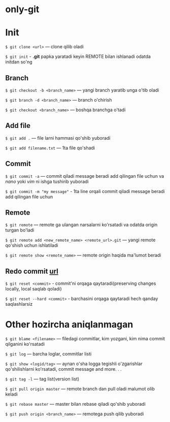 # only-git

# Init
`$ git clone <url>` — clone qilib oladi

`$ git init` - **.git** papka yaratadi keyin REMOTE bilan ishlanadi odatda initdan so'ng

## Branch
`$ git checkout -b <branch_name>` — yangi branch yaratib unga o'tib oladi

`$ git branch -d <branch_name>` — branch o'chirish

`$ git checkout <branch_name>` — boshqa branchga o'tadi 

## Add file
`$ git add .` — file larni hammasi qo'shib yuboradi

`$ git add filename.txt` — 1ta file qo'shadi

## Commit
`$ git commit -a` — commit qiladi message beradi add qilingan file uchun va *nano* yoki *vim* ni ishga tushirib yuboradi

`$ git commit -m "my message"` - 1ta line orqali commit qiladi message beradi add qilingan file uchun

## Remote
`$ git remote` 
— remote ga ulangan narsalarni ko'rsatadi va odatda origin turgan bo'ladi

`$ git remote add <new_remote_name> <remote_url>.git`
 — yangi remote qo'shish uchun ishlatiladi

`$ git remote show <remote_name>` — remote origin haqida ma'lumot beradi


## Redo commit <a href="https://stackoverflow.com/questions/2530060/in-plain-english-what-does-git-reset-do">url</a>
`$ git reset <commit>` - commit'ni orqaga qaytaradi(preserving changes locally, local saqlab qoladi)

`$ git reset --hard <commit>` - barchasini orqaga qaytaradi hech qanday saqlashlarsiz


# Other hozircha aniqlanmagan
`$ git blame <filename>` — filedagi commitlar, kim yozgani, kim nima commit qilganini ko'rsatadi

`$ git log` — barcha loglar, commitlar listi

`$ git show <logid/tag>`
 — aynan o'sha logga tegishli o'zgarishlar qo'shilishlarni ko'rsatadi, commit message and more. . .

`$ git tag -l` — tag list(version list) 

`$ git pull origin master` — remote branch dan pull oladi malumot olib keladi

`$ git rebase master` — master bilan rebase qiladi qo'shib yuboradi

`$ git push origin <branch_name>` — remotega push qilib yuboradi